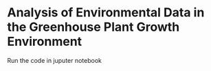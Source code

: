 # Analysis of Environmental Data in the Greenhouse Plant Growth Environment
Run the code in juputer notebook
